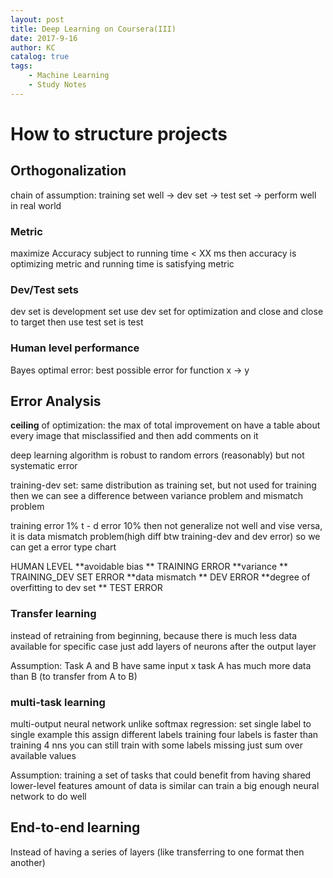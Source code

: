 ```yaml
---
layout: post
title: Deep Learning on Coursera(III)
date: 2017-9-16
author: KC
catalog: true
tags:
    - Machine Learning
    - Study Notes
---
```


# How to structure projects 
## Orthogonalization 
chain of assumption: training set well -> dev set -> test set -> perform well in real world 

### Metric
maximize Accuracy 
subject to running time < XX ms
then accuracy is optimizing metric and running time is satisfying metric 

### Dev/Test sets
dev set is development set 
use dev set for optimization and close and close to target
then use test set is test 

### Human level performance 
Bayes optimal error: best possible error for function x -> y 

## Error Analysis 
**ceiling** of optimization: the max of total improvement on 
have a table about every image that misclassified and then add comments on it 

deep learning algorithm is robust to random errors (reasonably) but not systematic error

training-dev set: same distribution as training set, but not used for training 
then we can see a difference between variance problem and mismatch problem 

training error 1%
t - d error    10% then not generalize not well 
and vise versa, it is data mismatch problem(high diff btw training-dev and dev error)
so we can get a error type chart

HUMAN LEVEL
**avoidable bias **
TRAINING ERROR 
**variance **
TRAINING_DEV SET ERROR 
**data mismatch **
DEV ERROR 
**degree of overfitting to dev set **
TEST ERROR 

### Transfer learning 
instead of retraining from beginning, 
because there is much less data available for specific case
just add layers of neurons after the output layer 

Assumption: 
Task A and B have same input x 
task A has much more data than B (to transfer from A to B)

### multi-task learning 
multi-output neural network 
unlike softmax regression: set single label to single example
this assign different labels 
training four labels is faster than training 4 nns 
you can still train with some labels missing 
    just sum over available values 

Assumption: 
    training a set of tasks that could benefit from having shared lower-level features 
    amount of data is similar 
    can train a big enough neural network to do well 

## End-to-end learning 
Instead of having a series of layers (like transferring to one format then another)